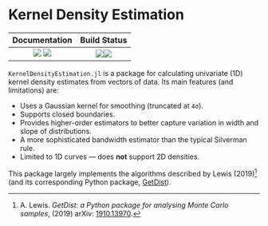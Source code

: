 # Kernel Density Estimation

| **Documentation**                                                         | **Build Status**                                     |
|:-------------------------------------------------------------------------:|:----------------------------------------------------:|
| [![][docs-stable-img]][docs-stable-url] [![][docs-dev-img]][docs-dev-url] | [![][ci-img]][ci-url][![][codecov-img]][codecov-url] |

`KernelDensityEstimation.jl` is a package for calculating univariate (1D) kernel density estimates from vectors
of data.
Its main features (and limitations) are:

- Uses a Gaussian kernel for smoothing (truncated at ``4σ``).
- Supports closed boundaries.
- Provides higher-order estimators to better capture variation in width and slope of distributions.
- A more sophisticated bandwidth estimator than the typical Silverman rule.
- Limited to 1D curves — does **not** support 2D densities.

This package largely implements the algorithms described by Lewis (2019)[^1]
(and its corresponding Python package, [GetDist](https://pypi.org/project/getdist/)).

[^1]: A. Lewis. _GetDist: a Python package for analysing Monte Carlo samples_, (2019)
      arXiv: [1910.13970](https://doi.org/10.48550/arXiv.1910.13970).

[docs-stable-img]: https://img.shields.io/badge/docs-stable-blue.svg
[docs-stable-url]: https://jmert.github.io/KernelDensityEstimation.jl/stable
[docs-dev-img]: https://img.shields.io/badge/docs-dev-blue.svg
[docs-dev-url]: https://jmert.github.io/KernelDensityEstimation.jl/dev

[ci-img]: https://github.com/jmert/KernelDensityEstimation.jl/actions
[ci-url]: https://github.com/jmert/KernelDensityEstimation.jl/workflows/CI/badge.svg

[codecov-img]: https://codecov.io/gh/jmert/KernelDensityEstimation.jl/branch/master/graph/badge.svg
[codecov-url]: https://codecov.io/gh/jmert/KernelDensityEstimation.jl
